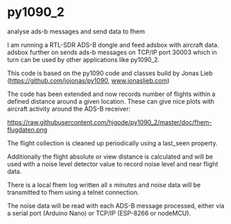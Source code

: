 # py1090_2
analyse ads-b messages and send data to fhem

I am running a RTL-SDR ADS-B dongle and feed adsbox with aircraft data. adsbox further on sends ads-b messages on TCP/IP port 30003 which in turn can be used by other applications like py1090_2.

This code is based on the py1090 code and classes build by Jonas Lieb (https://github.com/jojonas/py1090, www.jonaslieb.com)

The code has been extended and now records number of flights within a defined distance around a given location. These can give nice plots with aircraft activity around the ADS-B receiver:

https://raw.githubusercontent.com/hjgode/py1090_2/master/doc/fhem-flugdaten.png

The flight collection is cleaned up periodically using a last_seen property.

Additionally the flight absolute or view distance is calculated and will be used with a noise level detector value to record noise level and near flight data.

There is a local fhem log written all x minutes and noise data will be transmitted to fhem using a telnet connection.

The noise data will be read with each ADS-B message processed, either via a serial port (Arduino Nano) or TCP/IP (ESP-8266 or nodeMCU).
